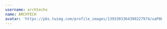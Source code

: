 ```yaml
---
username: archtechx
name: ARCHTECH
avatar: 'https://pbs.twimg.com/profile_images/1393303364390227974/uaP8Hoq1_normal.jpg'
---
```

